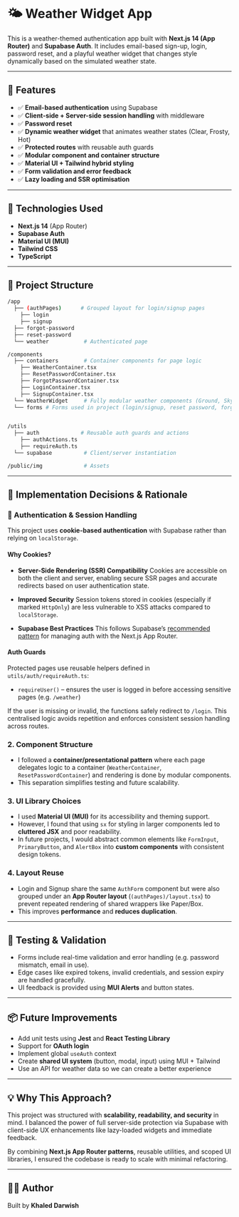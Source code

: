 # 🌤 Weather Widget App

This is a weather-themed authentication app built with **Next.js 14 (App Router)** and **Supabase Auth**. It includes email-based sign-up, login, password reset, and a playful weather widget that changes style dynamically based on the simulated weather state.

---

## 🚀 Features

-  ✅ **Email-based authentication** using Supabase
-  ✅ **Client-side + Server-side session handling** with middleware
-  ✅ **Password reset**
-  ✅ **Dynamic weather widget** that animates weather states (Clear, Frosty, Hot)
-  ✅ **Protected routes** with reusable auth guards
-  ✅ **Modular component and container structure**
-  ✅ **Material UI + Tailwind hybrid styling**
-  ✅ **Form validation and error feedback**
-  ✅ **Lazy loading and SSR optimisation**

---

## 🔧 Technologies Used

-  **Next.js 14** (App Router)
-  **Supabase Auth**
-  **Material UI (MUI)**
-  **Tailwind CSS**
-  **TypeScript**

---

## 📁 Project Structure

```bash
/app
  ├── (authPages)      # Grouped layout for login/signup pages
    ├── login
    ├── signup
  ├── forgot-password
  ├── reset-password    
  └── weather           # Authenticated page

/components
  ├── containers        # Container components for page logic
    ├── WeatherContainer.tsx
    ├── ResetPasswordContainer.tsx
    ├── ForgotPasswordContainer.tsx
    ├── LoginContainer.tsx
    ├── SignupContainer.tsx
  └── WeatherWidget     # Fully modular weather components (Ground, Sky, Clock, etc.)
  └── forms # Forms used in project (login/signup, reset password, forgot password)


/utils
  ├── auth             # Reusable auth guards and actions
    ├── authActions.ts
    ├── requireAuth.ts
  └── supabase          # Client/server instantiation

/public/img             # Assets
```

---

## 🧠 Implementation Decisions & Rationale

### 🔐 Authentication & Session Handling

This project uses **cookie-based authentication** with Supabase rather than relying on `localStorage`.

#### Why Cookies?

-  **Server-Side Rendering (SSR) Compatibility**
   Cookies are accessible on both the client and server, enabling secure SSR pages and accurate redirects based on user authentication state.

-  **Improved Security**
   Session tokens stored in cookies (especially if marked `HttpOnly`) are less vulnerable to XSS attacks compared to `localStorage`.

-  **Supabase Best Practices**
   This follows Supabase’s [recommended pattern](https://supabase.com/docs/guides/auth/server-side/nextjs) for managing auth with the Next.js App Router.

#### Auth Guards

Protected pages use reusable helpers defined in `utils/auth/requireAuth.ts`:

-  `requireUser()` – ensures the user is logged in before accessing sensitive pages (e.g. `/weather`)

If the user is missing or invalid, the functions safely redirect to `/login`. This centralised logic avoids repetition and enforces consistent session handling across routes.

### 2. **Component Structure**

-  I followed a **container/presentational pattern** where each page delegates logic to a container (`WeatherContainer`, `ResetPasswordContainer`) and rendering is done by modular components.
-  This separation simplifies testing and future scalability.

### 3. **UI Library Choices**

-  I used **Material UI (MUI)** for its accessibility and theming support.
-  However, I found that using `sx` for styling in larger components led to **cluttered JSX** and poor readability.
-  In future projects, I would abstract common elements like `FormInput`, `PrimaryButton`, and `AlertBox` into **custom components** with consistent design tokens.

### 4. **Layout Reuse**

-  Login and Signup share the same `AuthForm` component but were also grouped under an **App Router layout** (`(authPages)/layout.tsx`) to prevent repeated rendering of shared wrappers like Paper/Box.
-  This improves **performance** and **reduces duplication**.

---

## 🧪 Testing & Validation

-  Forms include real-time validation and error handling (e.g. password mismatch, email in use).
-  Edge cases like expired tokens, invalid credentials, and session expiry are handled gracefully.
-  UI feedback is provided using **MUI Alerts** and button states.

---

## 📦 Future Improvements

-  Add unit tests using **Jest** and **React Testing Library**
-  Support for **OAuth login**
-  Implement global `useAuth` context
-  Create **shared UI system** (button, modal, input) using MUI + Tailwind
-  Use an API for weather data so we can create a better experience

---

## 💡 Why This Approach?

This project was structured with **scalability, readability, and security** in mind. I balanced the power of full server-side protection via Supabase with client-side UX enhancements like lazy-loaded widgets and immediate feedback.

By combining **Next.js App Router patterns**, reusable utilities, and scoped UI libraries, I ensured the codebase is ready to scale with minimal refactoring.

---

## 🧑‍💻 Author

Built by **Khaled Darwish**

